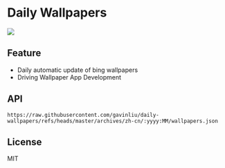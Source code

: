 # Daily Wallpapers
  
![](https://www.bing.com/th?id=OHR.WoodDuckHen_ZH-CN9558916773_UHD.jpg)

## Feature

- Daily automatic update of bing wallpapers
- Driving Wallpaper App Development

## API

```
https://raw.githubusercontent.com/gavinliu/daily-wallpapers/refs/heads/master/archives/zh-cn/:yyyy:MM/wallpapers.json
```

## License

MIT
  